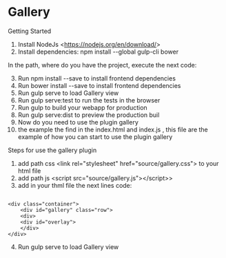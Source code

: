 # Gallery
Getting Started

1. Install NodeJs &lt;https://nodejs.org/en/download/&gt;
2. Install dependencies: npm install --global gulp-cli bower

In the path, where do you have the project, execute the next code:

3. Run npm install --save <package> to install frontend dependencies
3. Run bower install --save <package> to install frontend dependencies
4. Run gulp serve to load Gallery view
5. Run gulp serve:test to run the tests in the browser
6. Run gulp to build your webapp for production
7. Run gulp serve:dist to preview the production buil
8. Now do you need to use the plugin gallery
9. the example the find in the index.html and index.js ,
this file are the example of how you can start to use the plugin gallery

Steps for use the gallery plugin

1. add path css &lt;link rel="stylesheet" href="source/gallery.css"&gt; to your html file
2. add path js &lt;script src="source/gallery.js"&gt;&lt;/script>&gt;
3. add in your thml file the next lines code:

<!-- begin -->
<pre><code>
&lt;div class="container"&gt;
    &lt;div id="gallery" class="row"&gt;
    &lt;div&gt;
    &lt;div id="overlay"&gt;
    &lt;/div&gt;
&lt;/div&gt;
</code></pre>
<!-- end  -->

4. Run gulp serve to load Gallery view
